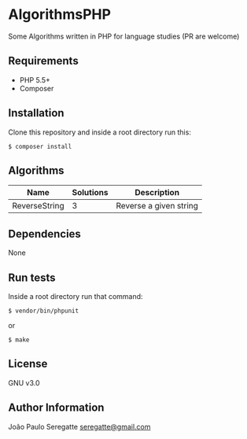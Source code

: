 # AlgorithmsPHP

Some Algorithms written in PHP for language studies (PR are welcome)

## Requirements

- PHP 5.5+
- Composer

## Installation

Clone this repository and inside a root directory run this:

```shell
$ composer install
```

## Algorithms

| Name 						          | Solutions 								            | Description 										                  |
|---------------------------|---------------------------------------|---------------------------------------------------|
| ReverseString			        | 3 								                    | Reverse a given string            								|       

Dependencies
------------

None


Run tests
----------------

Inside a root directory run that command:

```shell
$ vendor/bin/phpunit
```

or

```shell
$ make
```

License
-------

GNU v3.0

Author Information
------------------
João Paulo Seregatte <seregatte@gmail.com>